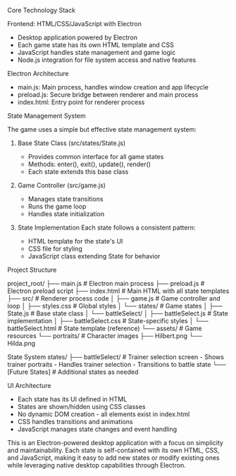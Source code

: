 Core Technology Stack

Frontend: HTML/CSS/JavaScript with Electron
- Desktop application powered by Electron
- Each game state has its own HTML template and CSS
- JavaScript handles state management and game logic
- Node.js integration for file system access and native features

Electron Architecture
- main.js: Main process, handles window creation and app lifecycle
- preload.js: Secure bridge between renderer and main process
- index.html: Entry point for renderer process

State Management System

The game uses a simple but effective state management system:

1. Base State Class (src/states/State.js)
   - Provides common interface for all game states
   - Methods: enter(), exit(), update(), render()
   - Each state extends this base class

2. Game Controller (src/game.js)
   - Manages state transitions
   - Runs the game loop
   - Handles state initialization

3. State Implementation
   Each state follows a consistent pattern:
   - HTML template for the state's UI
   - CSS file for styling
   - JavaScript class extending State for behavior

Project Structure

project_root/
├── main.js             # Electron main process
├── preload.js          # Electron preload script
├── index.html          # Main HTML with all state templates
├── src/               # Renderer process code
│   ├── game.js         # Game controller and loop
│   ├── styles.css      # Global styles
│   └── states/         # Game states
│       ├── State.js    # Base state class
│       └── battleSelect/
│           ├── battleSelect.js   # State implementation
│           ├── battleSelect.css  # State-specific styles
│           └── battleSelect.html # State template (reference)
└── assets/             # Game resources
    └── portraits/      # Character images
        ├── Hilbert.png
        └── Hilda.png

State System
states/
├── battleSelect/    # Trainer selection screen
    - Shows trainer portraits
    - Handles trainer selection
    - Transitions to battle state
└── [Future States]  # Additional states as needed

UI Architecture

- Each state has its UI defined in HTML
- States are shown/hidden using CSS classes
- No dynamic DOM creation - all elements exist in index.html
- CSS handles transitions and animations
- JavaScript manages state changes and event handling

This is an Electron-powered desktop application with a focus on simplicity and maintainability. Each state is self-contained with its own HTML, CSS, and JavaScript, making it easy to add new states or modify existing ones while leveraging native desktop capabilities through Electron.
